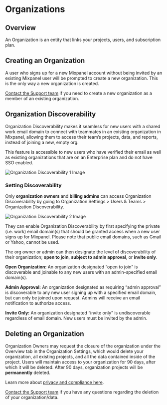 # Organizations


## Overview

An Organization is an entity that links your projects, users, and subscription plan.

## Creating an Organization

A user who signs up for a new Mixpanel account without being invited by an existing Mixpanel user will be prompted to create a new organization. This is the only way a new organization is created.

[Contact the Support team](https://mixpanel.com/get-support) if you need to create a new organization as a member of an existing organization.

## Organization Discoverability
Organization Discoverability makes it seamless for new users with a shared work email domain to connect with teammates in an existing organization in Mixpanel, allowing them to access their team’s projects, data, and reports, instead of joining a new, empty org.

This feature is accessible to new users who have verified their email as well as existing organizations that are on an Enterprise plan and do not have SSO enabled.

![Organization Discoverability 1 Image](/discoverabilityone.png)

### Setting Discoverability

Only **organization owners** and **billing admins** can access Organization Discoverability by going to Organization Settings > Users & Teams > Organization Discoverability.

![Organization Discoverability 2 Image](/discoverabilitytwo.png)


They can enable Organization Discoverability by first specifying the private (i.e. work) email domain(s) that should be granted access when a new user signs up for Mixpanel. Please note that public email domains, such as Gmail or Yahoo, cannot be used.

The org owner or admin can then designate the level of discoverability of their organization; **open to join**, **subject to admin approval**, or **invite only**.

**Open Organization:** An organization designated “open to join” is discoverable and joinable to any new users with an admin-specified email domain(s).

**Admin Approval:** An organization designated as requiring “admin approval” is discoverable to any new user signing up with a specified email domain, but can only be joined upon request. Admins will receive an email notification to authorize access.

**Invite Only:** An organization designated “invite only” is undiscoverable regardless of email domain. New users must be invited by the admin.

## Deleting an Organization
Organization Owners may request the closure of the organization under the Overview tab in the Organization Settings, which would delete your organization, all existing projects, and all the data contained inside of the project. Users will maintain access to your organization for 90 days, after which it will be deleted. After 90 days, organization projects will be **permanently** deleted.

Learn more about [privacy and compliance here](/docs/privacy).

[Contact the Support team](https://mixpanel.com/get-support) if you have any questions regarding the deletion of your organization/data.
